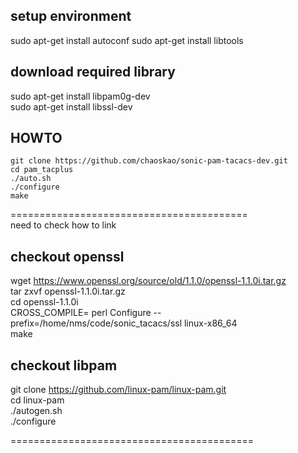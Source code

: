 ## setup environment
sudo apt-get install autoconf
sudo apt-get install libtools


## download required library
sudo apt-get install libpam0g-dev  
sudo apt-get install libssl-dev

## HOWTO
    git clone https://github.com/chaoskao/sonic-pam-tacacs-dev.git  
    cd pam_tacplus  
    ./auto.sh  
    ./configure  
    make

=========================================  
need to check how to link
## checkout openssl
wget https://www.openssl.org/source/old/1.1.0/openssl-1.1.0i.tar.gz  
tar zxvf openssl-1.1.0i.tar.gz  
cd openssl-1.1.0i  
CROSS_COMPILE= perl Configure --prefix=/home/nms/code/sonic_tacacs/ssl linux-x86_64  
make

## checkout libpam
git clone https://github.com/linux-pam/linux-pam.git  
cd linux-pam  
./autogen.sh  
./configure  

==========================================
